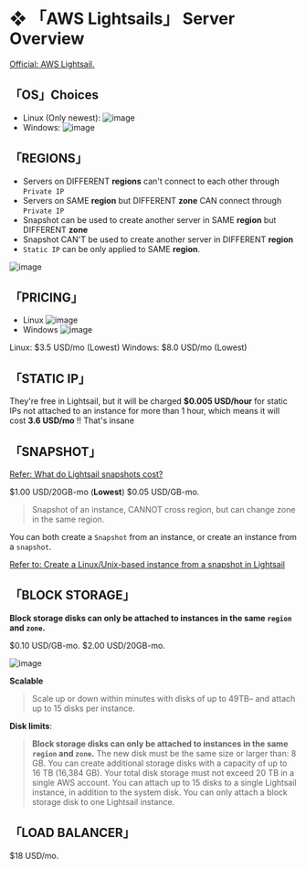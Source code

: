 # ❖ 「AWS Lightsails」 Server Overview

[Official: AWS Lightsail.](https://lightsail.aws.amazon.com/)

## 「OS」Choices
- Linux (Only newest):
![image](https://user-images.githubusercontent.com/14041622/45220654-606de280-b2e1-11e8-8f2a-b0dba891d11d.png)
- Windows:
![image](https://user-images.githubusercontent.com/14041622/45220660-65cb2d00-b2e1-11e8-895c-3b5fd928a9a0.png)


## 「REGIONS」

- Servers on DIFFERENT **regions** can't connect to each other through `Private IP`
- Servers on SAME **region** but DIFFERENT **zone** CAN connect through `Private IP`
- Snapshot can be used to create another server in SAME **region** but DIFFERENT **zone**
- Snapshot CAN'T be used to create another server in DIFFERENT **region**
- `Static IP` can be only applied to SAME **region**.

![image](https://user-images.githubusercontent.com/14041622/45548387-be0cac80-b856-11e8-9d6e-1d355a6dd8a6.png)


## 「PRICING」
- Linux
![image](https://user-images.githubusercontent.com/14041622/45219164-9eb4d300-b2dc-11e8-8299-50d91909c9dc.png)
- Windows
![image](https://user-images.githubusercontent.com/14041622/45219183-a70d0e00-b2dc-11e8-8181-bbb83265dd21.png)

Linux: $3.5 USD/mo (Lowest)
Windows: $8.0 USD/mo (Lowest)


## 「STATIC IP」
They're free in Lightsail, but it will be charged **$0.005 USD/hour** for static IPs not attached to an instance for more than 1 hour, which means it will cost **3.6 USD/mo** !! That's insane

## 「SNAPSHOT」
[Refer: What do Lightsail snapshots cost?](https://aws.amazon.com/lightsail/faq/)

$1.00 USD/20GB-mo (**Lowest**)
$0.05 USD/GB-mo.

> Snapshot of an instance, CANNOT cross region, but can change zone in the same region.

You can both create a `Snapshot` from an instance, or create an instance from a `snapshot`.

[Refer to: Create a Linux/Unix-based instance from a snapshot in Lightsail](https://lightsail.aws.amazon.com/ls/docs/en/articles/lightsail-how-to-create-instance-from-snapshot)

## 「BLOCK STORAGE」

**Block storage disks can only be attached to instances in the **same** `region` and `zone`.**

$0.10 USD/GB-mo.
$2.00 USD/20GB-mo.

![image](https://user-images.githubusercontent.com/14041622/45548474-04620b80-b857-11e8-9333-5077efcfc012.png)

**Scalable**
> Scale up or down within minutes with disks of up to 49TB– and attach up to 15 disks per instance.


**Disk limits**:
> **Block storage disks can only be attached to instances in the **same** `region` and `zone`.**
The new disk must be the same size or larger than: 8 GB.
You can create additional storage disks with a capacity of up to 16 TB (16,384 GB).
Your total disk storage must not exceed 20 TB in a single AWS account.
You can attach up to 15 disks to a single Lightsail instance, in addition to the system disk.
You can only attach a block storage disk to one Lightsail instance.



## 「LOAD BALANCER」

$18 USD/mo.
